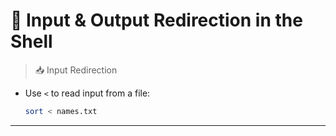 # 🔁 Input & Output Redirection in the Shell
>  📥 Input Redirection

* Use `<` to read input from a file:

  ```bash
  sort < names.txt
  ```
---
